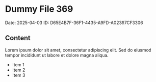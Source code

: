 # Dummy File 369

Date: 2025-04-03
ID: D65E4B7F-36F1-4435-A9FD-A02397CF3306

## Content

Lorem ipsum dolor sit amet, consectetur adipiscing elit.
Sed do eiusmod tempor incididunt ut labore et dolore magna aliqua.

* Item 1
* Item 2
* Item 3
